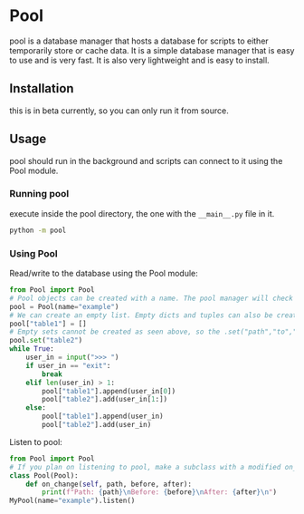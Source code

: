 # Pool
pool is a database manager that hosts a database for scripts to either temporarily store or cache data. It is a simple database manager that is easy to use and is very fast. It is also very lightweight and is easy to install.

## Installation
this is in beta currently, so you can only run it from source.

## Usage
pool should run in the background and scripts can connect to it using the Pool module.
### Running pool
execute inside the pool directory, the one with the `__main__.py` file in it.
```bash
python -m pool
```
### Using Pool
Read/write to the database using the Pool module:
```py
from Pool import Pool
# Pool objects can be created with a name. The pool manager will check if the name exists and if it does, it will connect to it. If it doesn't, it will create a new pool with that name.
pool = Pool(name="example")
# We can create an empty list. Empty dicts and tuples can also be created.
pool["table1"] = []
# Empty sets cannot be created as seen above, so the .set("path","to","table") method can be used to create an empty set. This method can also be used to create lists, dicts, and tuples.
pool.set("table2")
while True:
    user_in = input(">>> ")
    if user_in == "exit":
        break
    elif len(user_in) > 1:
        pool["table1"].append(user_in[0])
        pool["table2"].add(user_in[1:])
    else:
        pool["table1"].append(user_in)
        pool["table2"].add(user_in)
```
Listen to pool:
```py
from Pool import Pool
# If you plan on listening to pool, make a subclass with a modified on_change method.
class Pool(Pool):
    def on_change(self, path, before, after):
        print(f"Path: {path}\nBefore: {before}\nAfter: {after}\n")
MyPool(name="example").listen()
```
